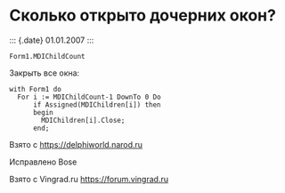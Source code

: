 Сколько открыто дочерних окон?
==============================

::: {.date}
01.01.2007
:::

    Form1.MDIChildCount

Закрыть все окна:

    with Form1 do  
      For i := MDIChildCount-1 DownTo 0 Do
          if Assigned(MDIChildren[i]) then
          begin
            MDIChildren[i].Close;
          end;

Взято с <https://delphiworld.narod.ru>

Исправлено Bose

Взято с Vingrad.ru <https://forum.vingrad.ru>
